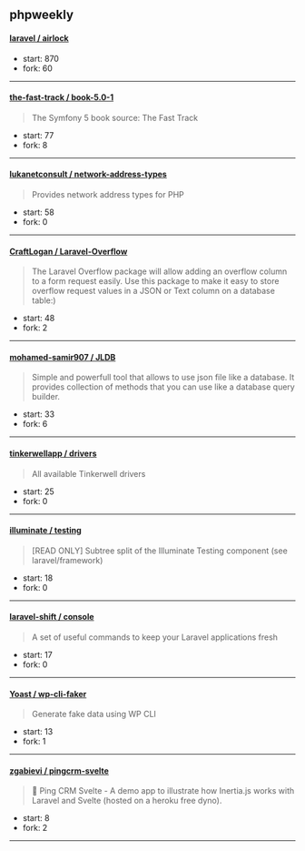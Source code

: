 ## phpweekly

#### [laravel / airlock](https://github.com/laravel/airlock)

> 

+ start: 870
+ fork: 60

----


#### [the-fast-track / book-5.0-1](https://github.com/the-fast-track/book-5.0-1)

> The Symfony 5 book source: The Fast Track

+ start: 77
+ fork: 8

----


#### [lukanetconsult / network-address-types](https://github.com/lukanetconsult/network-address-types)

> Provides network address types for PHP

+ start: 58
+ fork: 0

----


#### [CraftLogan / Laravel-Overflow](https://github.com/CraftLogan/Laravel-Overflow)

> The Laravel Overflow package will allow adding an overflow column to a form request easily. Use this package to make it easy to store overflow request values in a JSON or Text column on a database table:)

+ start: 48
+ fork: 2

----


#### [mohamed-samir907 / JLDB](https://github.com/mohamed-samir907/JLDB)

> Simple and powerfull tool that allows to use json file like a database. It provides collection of methods that you can use like a database query builder.

+ start: 33
+ fork: 6

----


#### [tinkerwellapp / drivers](https://github.com/tinkerwellapp/drivers)

> All available Tinkerwell drivers

+ start: 25
+ fork: 0

----


#### [illuminate / testing](https://github.com/illuminate/testing)

> [READ ONLY] Subtree split of the Illuminate Testing component (see laravel/framework)

+ start: 18
+ fork: 0

----


#### [laravel-shift / console](https://github.com/laravel-shift/console)

> A set of useful commands to keep your Laravel applications fresh

+ start: 17
+ fork: 0

----


#### [Yoast / wp-cli-faker](https://github.com/Yoast/wp-cli-faker)

> Generate fake data using WP CLI

+ start: 13
+ fork: 1

----


#### [zgabievi / pingcrm-svelte](https://github.com/zgabievi/pingcrm-svelte)

> 🦊 Ping CRM Svelte - A demo app to illustrate how Inertia.js works with Laravel and Svelte (hosted on a heroku free dyno). 

+ start: 8
+ fork: 2

----

